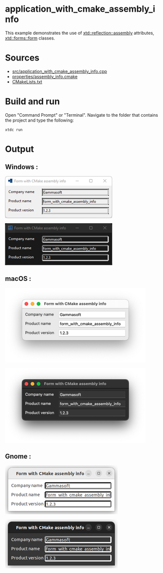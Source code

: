 # application_with_cmake_assembly_info

This example demonstrates the use of [xtd::reflection::assembly](https://gammasoft71.github.io/xtd/reference_guides/latest/classxtd_1_1reflection_1_1assembly.html) attributes, [xtd::forms::form](https://gammasoft71.github.io/xtd/reference_guides/latest/classxtd_1_1forms_1_1form.html) classes.

# Sources

* [src/application_with_cmake_assembly_info.cpp](src/application_with_cmake_assembly_info.cpp)
* [properties/assembly_info.cmake](properties/assembly_info.cmake)
* [CMakeLists.txt](CMakeLists.txt)

# Build and run

Open "Command Prompt" or "Terminal". Navigate to the folder that contains the project and type the following:

```shell
xtdc run
```

# Output

## Windows :

![Screenshot](../../../../docs/pictures/examples/application_with_cmake_assembly_info_w.png)

![Screenshot](../../../../docs/pictures/examples/application_with_cmake_assembly_info_wd.png)

## macOS :

![Screenshot](../../../../docs/pictures/examples/application_with_cmake_assembly_info_m.png)

![Screenshot](../../../../docs/pictures/examples/application_with_cmake_assembly_info_md.png)

## Gnome :

![Screenshot](../../../../docs/pictures/examples/application_with_cmake_assembly_info_g.png)

![Screenshot](../../../../docs/pictures/examples/application_with_cmake_assembly_info_gd.png)
